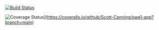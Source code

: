 [![Build Status](https://app.travis-ci.com/Scott-Canning/swe1-app.svg?branch=main)](https://app.travis-ci.com/Scott-Canning/swe1-app)

![Coverage Status](https://coveralls.io/repos/github/Scott-Canning/swe1-app/badge.svg?branch=main)](https://coveralls.io/github/Scott-Canning/swe1-app?branch=main)